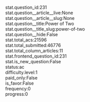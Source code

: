 stat.question_id:231  
stat.question__article__live:None  
stat.question__article__slug:None  
stat.question__title:Power of Two  
stat.question__title_slug:power-of-two  
stat.question__hide:False  
stat.total_acs:21596  
stat.total_submitted:46776  
stat.total_column_articles:11  
stat.frontend_question_id:231  
stat.is_new_question:False  
status:ac  
difficulty.level:1  
paid_only:False  
is_favor:False  
frequency:0  
progress:0  
